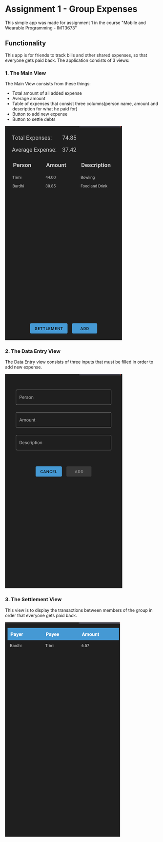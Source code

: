 # Assignment 1 - Group Expenses

This simple app was made for assignment 1 in the course "Mobile and Wearable Programming - IMT3673"

## Functionality

This app is for friends to track bills and other shared expenses, so that everyone gets paid back.
The application consists of 3 views:
### 1. The Main View
The Main View consists from these things:
* Total amount of all added expense
* Average amount 
* Table of expenses that consist three columns(person name, amount and description for what he paid for)
* Button to add new expense
* Button to settle debts

![Main View](https://github.com/FatbardhKadriu/Group-Expenses/blob/master/app/src/main/res/appPhotos/main.PNG)

### 2. The Data Entry View
The Data Entry view consists of three inputs that must be filled in order to add new expense.

![DataEntry View](https://github.com/FatbardhKadriu/Group-Expenses/blob/master/app/src/main/res/appPhotos/dataEntry.PNG)

### 3. The Settlement View
This view is to display the transactions between members of the group in order that everyone gets paid back.

![DataEntry View](https://github.com/FatbardhKadriu/Group-Expenses/blob/master/app/src/main/res/appPhotos/settlement.PNG)





